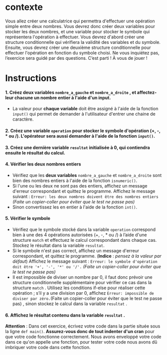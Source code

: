 # contexte

Vous allez créer une calculatrice qui permettra d'effectuer une opération simple entre deux nombres. Vous devrez donc créer deux variables pour stocker les deux nombres, et une variable pour stocker le symbole qui représentera l'opération à effectuer. Vous devrez d'abord créer une structure conditionnelle qui vérifiera la validité des variables et du symbole. Ensuite, vous devrez créer une deuxième structure conditionnelle pour effectuer l'opération en fonction du symbole choisi. Ne vous inquiétez pas, l’exercice sera guidé par des questions. C’est parti ! À vous de jouer !

# Instructions  

#### 1. Créez deux variables `nombre_a_gauche` et `nombre_a_droite` , et affectez-leur chacune un nombre entier à l'aide d'un input.
- La valeur pour **chaque variable** doit être assigné à l'aide de la fonction `input()` qui permet de demander à l'utilisateur d'entrer une chaine de caractère.

#### 2. Créez une variable `operation` pour stocker le symbole d'opération **(+, -, * ou /)**. L'opérateur sera aussi demander à l'aide de la fonction `input()`.

#### 3. Créez une dernière variable `resultat` initialisée à 0, qui contiendra ensuite le résultat du calcul.

#### 4. Vérifier les deux nombres entiers

* Vérifiez que les **deux variables** `nombre_a_gauche` et `nombre_a_droite` sont bien des nombres entiers à l'aide de la fonction `isnumeric()`.
* Si l'une ou les deux ne sont pas des entiers, affichez un message d'erreur correspondant et quittez le programme. Affichez le message suivant : `Erreur: les deux nombres doivent être des nombres entiers` *(Faite un copier-coller pour éviter que le test ne passe pas)*
* Sinon convertissez les en entier à l'aide de la fonction `int()`.

#### 5. Vérifier le symbole

* Vérifiez que le symbole stocké dans la variable `operation` correspond bien à une des 4 opérations autorisées (+, -, * ou /) à l’aide d'une structure `match` et effectuez le calcul correspondant dans chaque cas. Stockez le résultat dans la variable `resultat`.
* Si le symbole n'est pas correct, affichez un message d'erreur correspondant, et quittez le programme. (**Indice** : *pensez à la valeur par défaut*) Affichez le message suivant : `Erreur: le symbole d'opération doit être '+', '-', '*' ou '/'.` *(Faite un copier-coller pour éviter que le test ne passe pas)*
* Il est impossible de diviser un nombre par 0, il faut donc prévoir une structure conditionnelle supplémentaire pour vérifier ce cas dans la structure `match` . Utilisez les conditions if-else pour réaliser cette opération ; s’il y a une division par 0, affichez `Erreur: impossible de diviser par zéro.`(Faite un copier-coller pour éviter que le test ne passe pas) , sinon stockez le calcul dans la variable `resultat` .

#### 6. Affichez le résultat contenu dans la variable `resultat` .

**Attention** : Dans cet exercice, écrivez votre code dans la partie située sous la ligne `def main()`. **Assurez-vous donc de tout indenter d'un cran** pour que votre code fonctionne correctement. Nous avons enveloppé votre code dans ce qu'on appelle une fonction, pour tester votre code nous avons dû imbriquer votre code dans cette fonction.